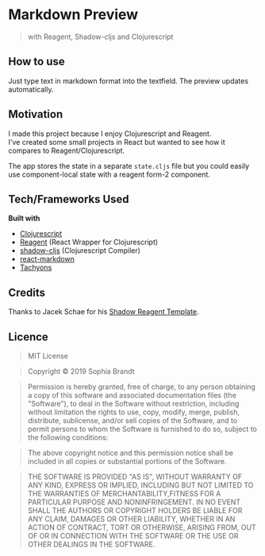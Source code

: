 # Markdown Preview

> with Reagent, Shadow-cljs and Clojurescript

## How to use

Just type text in markdown format into the textfield. The preview updates automatically.

## Motivation

I made this project because I enjoy Clojurescript and Reagent.  
I've created some small projects in React but wanted to see how it compares to Reagent/Clojurescript.

The app stores the state in a separate `state.cljs` file but you could easily use component-local state with a reagent form-2 component.

## Tech/Frameworks Used

**Built with**

- [Clojurescript](https://clojurescript.org/)
- [Reagent](https://reagent-project.github.io/) (React Wrapper for Clojurescript)
- [shadow-cljs](http://shadow-cljs.org/) (Clojurescript Compiler)
- [react-markdown](https://github.com/rexxars/react-markdown)
- [Tachyons](http://tachyons.io/)

## Credits

Thanks to Jacek Schae for his [Shadow Reagent Template](https://github.com/jacekschae/shadow-reagent).

## Licence

> MIT License

> Copyright © 2019 Sophia Brandt

> Permission is hereby granted, free of charge, to any person obtaining a copy of this software and associated documentation files (the "Software"), to deal in the Software without restriction, including without limitation the rights to use, copy, modify, merge, publish, distribute, sublicense, and/or sell copies of the Software, and to permit persons to whom the Software is furnished to do so, subject to the following conditions:

> The above copyright notice and this permission notice shall be included in all copies or substantial portions of the Software.

> THE SOFTWARE IS PROVIDED "AS IS", WITHOUT WARRANTY OF ANY KIND, EXPRESS OR IMPLIED, INCLUDING BUT NOT LIMITED TO THE WARRANTIES OF MERCHANTABILITY,FITNESS FOR A PARTICULAR PURPOSE AND NONINFRINGEMENT. IN NO EVENT SHALL THE AUTHORS OR COPYRIGHT HOLDERS BE LIABLE FOR ANY CLAIM, DAMAGES OR OTHER LIABILITY, WHETHER IN AN ACTION OF CONTRACT, TORT OR OTHERWISE, ARISING FROM, OUT OF OR IN CONNECTION WITH THE SOFTWARE OR THE USE OR OTHER DEALINGS IN THE SOFTWARE.
